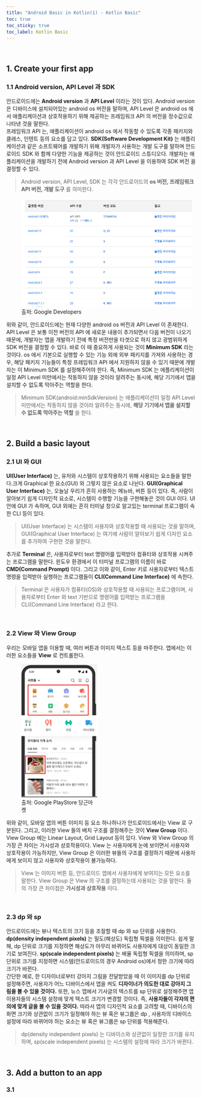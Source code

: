 ```yaml
---
title: "Android Basic in Kotlin(1) - Kotlin Basic"
toc: true
toc_sticky: true
toc_label: Kotlin Basic
---
```

<br/>

## 1. Create your first app
### 1.1 Android version, API Level 과 SDK
안드로이드에는 __Android version__ 과 __API Level__ 이라는 것이 있다.
Android version 은 디바이스에 설치되어있는 android os 버전을 말하며, API Level 은 android os 에서 애플리케이션과 상호작용하기 위해
제공하는 프레임워크 API 의 버전을 정수값으로 나타낸 것을 말한다. <br/>프레임워크 API 는, 애플리케이션이 android os 에서 작동할 수 있도록 
각종 패키지와 클래스, 인텐트 등의 요소를 담고 있다. __SDK(Software Development Kit)__ 는 애플리케이션과 같은 소프트웨어를 개발하기 위해 개발자가 사용하는 개발 도구를 말하며 
안드로이드 SDK 와 함께 다양한 기능을 제공하는 것이 안드로이드 스튜디오다. 개발자는 애플리케이션을 개발하기 전에 Android version 과 
API Level 을 이용하여 SDK 버전 을 결정할 수 있다. <br/>

> Android version, API Level, SDK 는 각각 안드로이드의 __os 버전, 프레임워크 API 버전, 개발 도구__ 를 의미한다. 

<figure style="width: 90%" class="align-center">
    <img src="/image/posts/img1.png">
    <figcaption>출처: Google Developers</figcaption>
</figure>

위와 같이, 안드로이드에는  현재 다양한 android os 버전과 API Level 이 존재한다. API Level 은 보통 이전 버전의 API 에 새로운 내용이
추가되면서 다음 버전이 나오기 때문에, 개발자는 앱을 개발하기 전에 특정 버전만을 타겟으로 하지 않고 광범위하게 SDK 버전을 결정할 수 있다. 
바로 이 때 중요하게 사용되는 것이 __Minimum SDK__ 라는 것이다. os 에서 기본으로 실행할 수 있는 기능 외에 외부 패키지를 가져와 사용하는 경우, 
해당 패키지 기능들이 특정 프레임워크 API 에서 지원하지 않을 수 있기 때문에 개발자는 이 Minimum SDK 를 설정해주어야 한다. 
즉, Minimum SDK 는 애플리케이션이 일정 API Level 미만에서는 작동하지 않을 것이라 알려주는 동시에, 해당 기기에서 앱을 설치할 수 없도록 
막아주는 역할을 한다. 

> Minimum SDK(android:minSdkVersion) 는 애플리케이션이 일정 API Level 미만에서는 작동하지 않을 것이라 알려주는 동시에, 
__해당 기기에서 앱을 설치할 수 없도록 막아주는 역할__ 을 한다.
<br/>

## 2. Build a basic layout
### 2.1 UI 와 GUI
__UI(User Interface)__ 는, 유저와 시스템이 상호작용하기 위해 사용되는 요소들을 말한다.크게 Graphical 한 요소(GUI) 와 그렇지 않은
요소로 나뉜다. __GUI(Graphical User Interface)__ 는, 오늘날 우리가 흔히 사용하는 메뉴바, 버튼 등이 있다. 즉, 사람이 알아보기 쉽게
디자인적 요소로, 시스템이 수행할 기능을 구현해놓은 것이 GUI 이다. UI 안에 GUI 가 속하며, GUI 외에는 흔히 터미널 창으로 알고있는 terminal
프로그램이 속한 CLI 등이 있다.

> UI(User Interface) 는 시스템이 사용자와 상호작용할 때 사용되는 것을 말하며, GUI(Graphical User Interface) 는 여기에 사람이 알아보기
쉽게 디자인 요소를 추가하여 구현한 것을 말한다.

추가로 __Terminal__ 은, 사용자로부터 text 명령어를 입력받아 컴퓨터와 상호작용 시켜주는 프로그램을 말한다. 윈도우 환경에서 이 터미널 프로그램의
이름이 바로 __CMD(Command Prompt)__ 이다. 그리고 이와 같이, Enter 키로 사용자로부터 텍스트 명령을 입력받아 실행하는 프로그램들이
__CLI(Command Line Interface)__ 에 속한다.

> Terminal 은 사용자가 컴퓨터(OS)와 상호작용할 때 사용되는 프로그램이며, 사용자로부터 Enter 와 text 기반으로 명령어를 입력받는
프로그램을 CLI(Command Line Interface) 라고 한다.
<br/>

### 2.2 View 와 View Group
우리는 모바일 앱을 이용할 때, 여러 버튼과 이미지 텍스트 등을 마주한다. 앱에서는 이러한 요소들을 __View__ 로 컨트롤한다.

<figure style="width: 40%" class="align-center">
    <img src="/image/posts/img2.jpg">
    <figcaption>출처: Google PlayStore 당근마켓</figcaption>
</figure>

위와 같이, 모바일 앱의 버튼 이미지 등 요소 하나하나가 안드로이드에서는 View 로 구분된다. 그리고, 이러한 View 들의 배치 구조를 결정해주는 것이
__View Group__ 이다. View Group 에는 Linear Layout, Grid Layout 등이 있다. View 와 View Group 의 가장 큰 차이는 
가시성과 상호작용이다. View 는 사용자에게 눈에 보이면서 사용자와 상호작용이 가능하지만, View Group 은 이러한 뷰들의 구조를 결정하기 때문에
사용자에게 보이지 않고 사용자와 상호작용이 불가능하다.

> View 는 이미지 버튼 등, 안드로이드 앱에서 사용자에게 보여지는 모든 요소를 말한다. View Group 은 View 의 구조를 결정하는데 사용되는 것을
말한다. 둘의 가장 큰 차이점은 __가시성과 상호작용__ 이다.
<br/>

### 2.3 dp 와 sp
안드로이드에는 뷰나 텍스트의 크기 등을 조절할 때 dp 와 sp 단위를 사용한다. __dp(density independent pixels)__ 는 밀도(해상도) 독립형
픽셀을 의미한다. 쉽게 말해, dp 단위로 크기를 지정하면 해상도가 아무리 바뀌어도 사용자에게 대상이 동일한 크기로 보여진다.
__sp(scale independent pixels)__ 는 배율 독립형 픽셀을 의미하며, sp 단위로 크기를 지정하면 시스템(안드로이드의 경우 Android os)에서
정한 크기에 따라 크기가 바뀐다. <br/>간단한 예로, 한 디자이너로부터 강아지 그림을 전달받았을 때 이 이미지를 dp 단위로 설정해주면, 사용자가
어느 디바이스에서 앱을 켜도 __디자이너가 의도한 대로 강아지 그림을 볼 수 있을 것이다.__ 또한, 뉴스 앱에서 기사글의 텍스트를 sp 단위로 설정해주면
앱 이용자들의 시스템 설정에 맞게 텍스트 크기가 변경할 것이다. 즉, __사용자들이 각자의 편의에 맞게 글을 볼 수 있을 것이다.__ 
따라서 앱의 디자인적 요소를 고려할 때, 디바이스의 화면 크기와 상관없이 크기가 일정해야 하는 뷰 혹은 뷰그룹은 dp , 사용자의 디바이스 설정에
따라 바뀌어야 하는 요소는 뷰 혹은 뷰그룹은 sp 단위를 적용해준다.

> dp(density independent pixels) 는 디바이스와 상관없이 일정한 크기를 유지하며, sp(scale independent pixels) 는 시스템의 설정에
따라 크기가 바뀐다.
<br/>

## 3. Add a button to an app
### 3.1 

